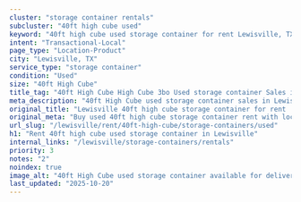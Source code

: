 ```yaml
---
cluster: "storage container rentals"
subcluster: "40ft high cube used"
keyword: "40ft high cube used storage container for rent Lewisville, TX"
intent: "Transactional-Local"
page_type: "Location-Product"
city: "Lewisville, TX"
service_type: "storage container"
condition: "Used"
size: "40ft High Cube"
title_tag: "40ft High Cube High Cube 3bo Used storage container Sales in Lewisville | LC Container"
meta_description: "40ft High Cube used storage container sales in Lewisville. High cube containers with extra height. Fast delivery, competitive pricing. Serving storage containers area. Quote ID: 1LO. Call (214) 524-4168 for your free quote today."
original_title: "Lewisville 40ft high cube storage container for rent | LC"
original_meta: "Buy used 40ft high cube storage container rent with local delivery in Lewisville, TX. LC Container — local Since 2003. Request a fast quote today."
url_slug: "/lewisville/rent/40ft-high-cube/storage-containers/used"
h1: "Rent 40ft high cube used storage container in Lewisville"
internal_links: "/lewisville/storage-containers/rentals"
priority: 3
notes: "2"
noindex: true
image_alt: "40ft High Cube used storage container available for delivery in Lewisville"
last_updated: "2025-10-20"
---
```


<!-- TODO: Add unique city/inventory copy, images, and internal links here. -->
